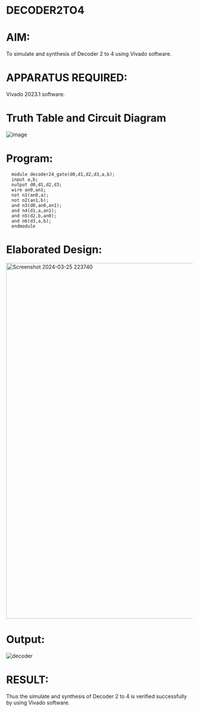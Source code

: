 # DECODER2TO4
# AIM:
To simulate and synthesis of  Decoder 2 to 4 using Vivado software.
# APPARATUS REQUIRED:
Vivado 2023.1 software.

# Truth Table and Circuit Diagram
![image](https://github.com/RESMIRNAIR/DECODER2TO4/assets/154305926/e565d523-f8b2-4e01-8888-0eed4d07ec24)
# Program:
      module decoder24_gate(d0,d1,d2,d3,a,b);
      input a,b;
      output d0,d1,d2,d3;
      wire an0,an1;
      not n1(an0,a);
      not n2(an1,b);
      and n3(d0,an0,an1);
      and n4(d1,a,an1);
      and n5(d2,b,an0);
      and n6(d3,a,b);
      endmodule
# Elaborated Design:
<img width="960" alt="Screenshot 2024-03-25 223740" src="https://github.com/DeepanAnbazhagan/DECODER2TO4/assets/164902865/64e31306-e98d-42b5-875b-7026ed079a82">

# Output: 
![decoder](https://github.com/Mukilanbalamurugan/DECODER2TO4/assets/159005942/48e0db0b-fbac-4d17-9365-4180a693b1db)


# RESULT:
Thus the simulate and synthesis of Decoder 2 to 4 is verified successfully by using Vivado software.



